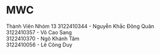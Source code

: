 # MWC

Thành Viên Nhóm 13
3122410344 - Nguyễn Khắc Đông Quân <br>
3122410357 - Võ Cao Sang <br>
3122410370 - Ngô Khánh Tâm <br>
3122410056 - Lê Công Duy <br>
